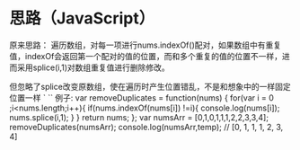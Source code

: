 
思路（JavaScript）
==================

原来思路：
遍历数组，对每一项进行nums.indexOf()配对，如果数组中有重复值，indexOf会返回第一个配对的值的位置，而和多个重复的值的位置不一样，进而采用splice(i,1)对数组重复值进行删除修改。

但忽略了splice改变原数组，使在遍历时产生位置错乱，不是和想象中的一样固定位置一样
` `` 
例子:
		var removeDuplicates = function(nums) {
		    for(var i = 0 ;i<nums.length;i++){
		        if(nums.indexOf(nums[i]) !=i){
		            console.log(nums[i]);
		            nums.splice(i,1);
		        }
		    }
		    return nums;
		};
		var numsArr = [0,1,0,1,1,1,2,2,3,3,4];
		removeDuplicates(numsArr);
		console.log(numsArr,temp); // [0, 1, 1, 1, 2, 3, 4]		
